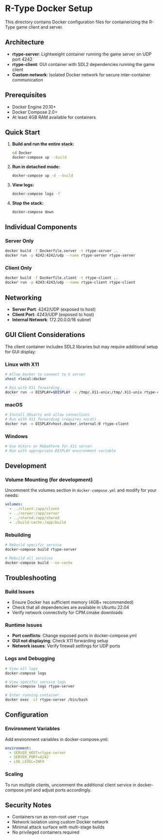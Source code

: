 # R-Type Docker Setup

This directory contains Docker configuration files for containerizing the R-Type game client and server.

## Architecture

- **rtype-server**: Lightweight container running the game server on UDP port 4242
- **rtype-client**: GUI container with SDL2 dependencies running the game client
- **Custom network**: Isolated Docker network for secure inter-container communication

## Prerequisites

- Docker Engine 20.10+
- Docker Compose 2.0+
- At least 4GB RAM available for containers

## Quick Start

1. **Build and run the entire stack:**
   ```bash
   cd Docker
   docker-compose up --build
   ```

2. **Run in detached mode:**
   ```bash
   docker-compose up -d --build
   ```

3. **View logs:**
   ```bash
   docker-compose logs -f
   ```

4. **Stop the stack:**
   ```bash
   docker-compose down
   ```

## Individual Components

### Server Only
```bash
docker build -f Dockerfile.server -t rtype-server ..
docker run -p 4242:4242/udp --name rtype-server rtype-server
```

### Client Only
```bash
docker build -f Dockerfile.client -t rtype-client ..
docker run -p 4243:4243/udp --name rtype-client rtype-client
```

## Networking

- **Server Port**: 4242/UDP (exposed to host)
- **Client Port**: 4243/UDP (exposed to host)
- **Internal Network**: 172.20.0.0/16 subnet

## GUI Client Considerations

The client container includes SDL2 libraries but may require additional setup for GUI display:

### Linux with X11
```bash
# Allow Docker to connect to X server
xhost +local:docker

# Run with X11 forwarding
docker run -e DISPLAY=$DISPLAY -v /tmp/.X11-unix:/tmp/.X11-unix rtype-client
```

### macOS
```bash
# Install XQuartz and allow connections
# Run with X11 forwarding (requires socat)
docker run -e DISPLAY=host.docker.internal:0 rtype-client
```

### Windows
```bash
# Use VcXsrv or MobaXterm for X11 server
# Run with appropriate DISPLAY environment variable
```

## Development

### Volume Mounting (for development)
Uncomment the volumes section in `docker-compose.yml` and modify for your needs:

```yaml
volumes:
  - ../client:/app/client
  - ../server:/app/server
  - ../shared:/app/shared
  - ./build-cache:/app/build
```

### Rebuilding
```bash
# Rebuild specific service
docker-compose build rtype-server

# Rebuild all services
docker-compose build --no-cache
```

## Troubleshooting

### Build Issues
- Ensure Docker has sufficient memory (4GB+ recommended)
- Check that all dependencies are available in Ubuntu 22.04
- Verify network connectivity for CPM.cmake downloads

### Runtime Issues
- **Port conflicts**: Change exposed ports in docker-compose.yml
- **GUI not displaying**: Check X11 forwarding setup
- **Network issues**: Verify firewall settings for UDP ports

### Logs and Debugging
```bash
# View all logs
docker-compose logs

# View specific service logs
docker-compose logs rtype-server

# Enter running container
docker exec -it rtype-server /bin/bash
```

## Configuration

### Environment Variables
Add environment variables in docker-compose.yml:

```yaml
environment:
  - SERVER_HOST=rtype-server
  - SERVER_PORT=4242
  - LOG_LEVEL=INFO
```

### Scaling
To run multiple clients, uncomment the additional client service in docker-compose.yml and adjust ports accordingly.

## Security Notes

- Containers run as non-root user `rtype`
- Network isolation using custom Docker network
- Minimal attack surface with multi-stage builds
- No privileged containers required
